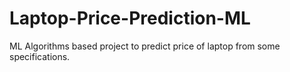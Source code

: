 # Laptop-Price-Prediction-ML
ML Algorithms based project to predict price of laptop from some specifications. 
